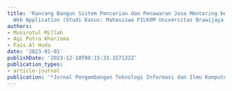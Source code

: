```yaml
---
title: 'Rancang Bangun Sistem Pencarian dan Penawaran Jasa Mentoring berbasis Progressive
  Web Application (Studi Kasus: Mahasiswa FILKOM Universitas Brawijaya Malang)'
authors:
- Munirotul Millah
- Agi Putra Kharisma
- Fais Al Huda
date: '2023-01-01'
publishDate: '2023-12-10T00:15:33.157132Z'
publication_types:
- article-journal
publication: '*Jurnal Pengembangan Teknologi Informasi dan Ilmu Komputer*'
---
```


